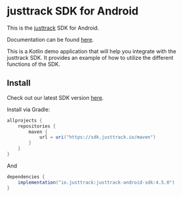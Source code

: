 # justtrack SDK for Android

This is the [justtrack](https://justtrack.io/) SDK for Android.

Documentation can be found [here](https://justtrack.gitbook.io/sdk/android/overview).

This is a Kotlin demo application that will help you integrate with the justtrack SDK. It provides an
example of how to utilize the different functions of the SDK.

## Install

Check out our latest SDK version [here](https://justtrack.gitbook.io/sdk/android/overview/changelog).

Install via Gradle:

```groovy
allprojects {
    repositories {
        maven {
            url = uri("https://sdk.justtrack.io/maven")
        }
    }
}
```

And

```groovy
dependencies {
    implementation("io.justtrack:justtrack-android-sdk:4.5.0")
}
```
